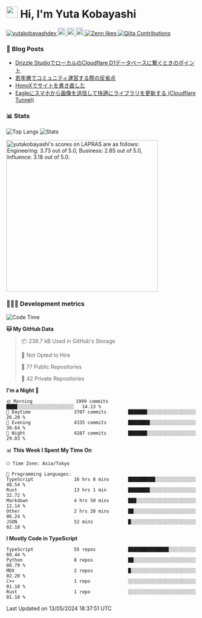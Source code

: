 <h1><img src="https://emojis.slackmojis.com/emojis/images/1613942336/14158/balloons.gif?1613942336" width="30"/> Hi, I'm Yuta Kobayashi</h1>

<p align="left"> 
  <a href="https://github.com/yutakobayashidev/yutakobayashidev/">
    <img src="https://komarev.com/ghpvc/?username=yutakobayashdev" alt="yutakobayashdev" />
  </a>
  <a href="https://mastodon.social/@yutakobayashi">
    <img height="20" src="https://img.shields.io/mastodon/follow/107202517736161782?domain=https%3A%2F%2Fmastodon.social&label=Mastodon&logo=mastodon&style=plastic" />
  </a>
  <a href="https://github.com/yutakobayashidev">
    <img height="20" src="https://img.shields.io/github/followers/yutakobayashidev?label=follow&logo=github&style=flat" />
  </a>
  <a href="https://www.reddit.com/user/yutakobayashi">
    <img height="20" src="https://img.shields.io/reddit/user-karma/combined/yutakobayashi?label=Reddit&logo=reddit&style=flat" />
  </a>
  <a href="https://zenn.dev/yutakobayashi">
    <img src="https://badgen.org/img/zenn/yutakobayashi/likes?style=plastic" alt="Zenn likes" />
  </a>
  <a href="https://qiita.com/yutakobayashi">
    <img src="https://badgen.org/img/qiita/yutakobayashi/contributions?style=plastic" alt="Qiita Contributions" />
  </a>
</p>

### 📕 Blog Posts

<!-- BLOG-POST-LIST:START -->
- [Drizzle StudioでローカルのCloudflare D1データベースに繋ぐときのポイント](https://zenn.dev/hanabi_rest/articles/drizzle-kit-d1)
- [若年層でコミュニティ運営する際の反省点](https://yutakobayashi.dev/blog/junior-community)
- [HonoXでサイトを書き直した](https://yutakobayashi.dev/blog/honox)
- [Eagleにスマホから画像を送信して快適にライブラリを更新する &lpar;Cloudflare Tunnel&rpar;](https://zenn.dev/yutakobayashi/articles/eagle-cf-tunnel)
<!-- BLOG-POST-LIST:END -->

### 📊 Stats

![Top Langs](https://github-readme-stats.vercel.app/api/top-langs/?username=yutakobayashidev)
![Stats](https://github-readme-stats.vercel.app/api?username=yutakobayashidev&count_private=true&show_icons=true&line_height=40)

<!--START_SECTION:lapras-card-->
<p ><a href="https://lapras.com/public/yutakobayashi" target="_blank" rel="noopener noreferrer"><img alt="yutakobayashi's scores on LAPRAS are as follows: Engineering: 3.73 out of 5.0, Business: 2.85 out of 5.0, Influence: 3.18 out of 5.0." src="https://lapras-card-generator.vercel.app/api/svg?e=3.73&b=2.85&i=3.18&b1=%23020e27&b2=%230e5593&i1=%2303102f&i2=%231688bf&l=en" width="400" ></a></p>
<!--END_SECTION:lapras-card-->

### 👩🏻‍💻 Development metrics

<!--START_SECTION:waka-->
![Code Time](http://img.shields.io/badge/Code%20Time-2%2C838%20hrs%204%20mins-blue)

**🐱 My GitHub Data** 

> 📦 238.7 kB Used in GitHub's Storage 
 > 
> 🚫 Not Opted to Hire
 > 
> 📜 77 Public Repositories 
 > 
> 🔑 42 Private Repositories 
 > 
**I'm a Night 🦉** 

```text
🌞 Morning                1999 commits        ████░░░░░░░░░░░░░░░░░░░░░   14.13 % 
🌆 Daytime                3707 commits        ███████░░░░░░░░░░░░░░░░░░   26.20 % 
🌃 Evening                4335 commits        ████████░░░░░░░░░░░░░░░░░   30.64 % 
🌙 Night                  4107 commits        ███████░░░░░░░░░░░░░░░░░░   29.03 % 
```


📊 **This Week I Spent My Time On** 

```text
🕑︎ Time Zone: Asia/Tokyo

💬 Programming Languages: 
TypeScript               16 hrs 8 mins       ██████████░░░░░░░░░░░░░░░   40.54 % 
Rust                     13 hrs 1 min        ████████░░░░░░░░░░░░░░░░░   32.72 % 
Markdown                 4 hrs 50 mins       ███░░░░░░░░░░░░░░░░░░░░░░   12.14 % 
Other                    2 hrs 28 mins       ██░░░░░░░░░░░░░░░░░░░░░░░   06.24 % 
JSON                     52 mins             █░░░░░░░░░░░░░░░░░░░░░░░░   02.18 % 
```

**I Mostly Code in TypeScript** 

```text
TypeScript               55 repos            ███████████████░░░░░░░░░░   60.44 % 
Python                   8 repos             ██░░░░░░░░░░░░░░░░░░░░░░░   08.79 % 
MDX                      2 repos             █░░░░░░░░░░░░░░░░░░░░░░░░   02.20 % 
C++                      1 repo              ░░░░░░░░░░░░░░░░░░░░░░░░░   01.10 % 
Rust                     1 repo              ░░░░░░░░░░░░░░░░░░░░░░░░░   01.10 % 
```




 Last Updated on 13/05/2024 18:37:51 UTC
<!--END_SECTION:waka-->
